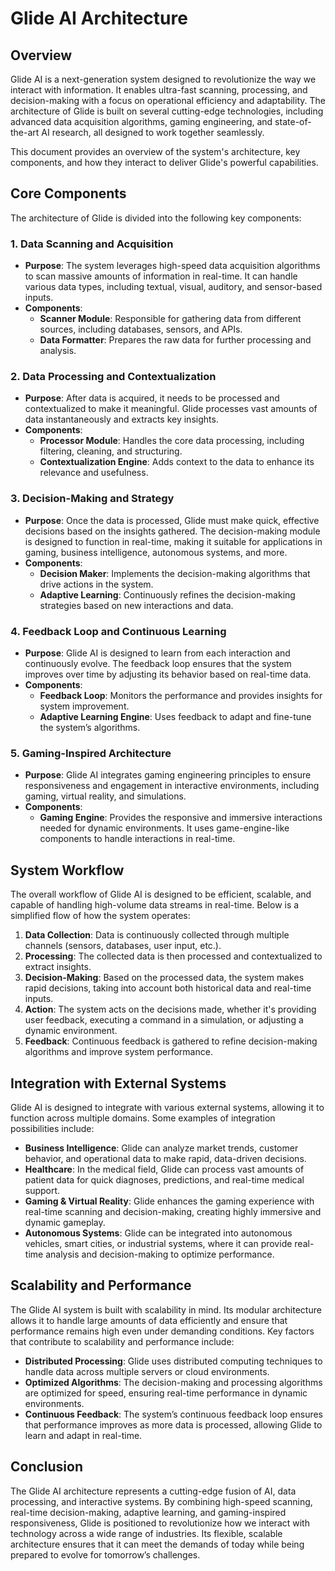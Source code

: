 # Glide AI Architecture

## Overview

Glide AI is a next-generation system designed to revolutionize the way we interact with information. It enables ultra-fast scanning, processing, and decision-making with a focus on operational efficiency and adaptability. The architecture of Glide is built on several cutting-edge technologies, including advanced data acquisition algorithms, gaming engineering, and state-of-the-art AI research, all designed to work together seamlessly.

This document provides an overview of the system's architecture, key components, and how they interact to deliver Glide's powerful capabilities.

## Core Components

The architecture of Glide is divided into the following key components:

### 1. **Data Scanning and Acquisition**
   - **Purpose**: The system leverages high-speed data acquisition algorithms to scan massive amounts of information in real-time. It can handle various data types, including textual, visual, auditory, and sensor-based inputs.
   - **Components**:
     - **Scanner Module**: Responsible for gathering data from different sources, including databases, sensors, and APIs.
     - **Data Formatter**: Prepares the raw data for further processing and analysis.

### 2. **Data Processing and Contextualization**
   - **Purpose**: After data is acquired, it needs to be processed and contextualized to make it meaningful. Glide processes vast amounts of data instantaneously and extracts key insights.
   - **Components**:
     - **Processor Module**: Handles the core data processing, including filtering, cleaning, and structuring.
     - **Contextualization Engine**: Adds context to the data to enhance its relevance and usefulness.

### 3. **Decision-Making and Strategy**
   - **Purpose**: Once the data is processed, Glide must make quick, effective decisions based on the insights gathered. The decision-making module is designed to function in real-time, making it suitable for applications in gaming, business intelligence, autonomous systems, and more.
   - **Components**:
     - **Decision Maker**: Implements the decision-making algorithms that drive actions in the system.
     - **Adaptive Learning**: Continuously refines the decision-making strategies based on new interactions and data.

### 4. **Feedback Loop and Continuous Learning**
   - **Purpose**: Glide AI is designed to learn from each interaction and continuously evolve. The feedback loop ensures that the system improves over time by adjusting its behavior based on real-time data.
   - **Components**:
     - **Feedback Loop**: Monitors the performance and provides insights for system improvement.
     - **Adaptive Learning Engine**: Uses feedback to adapt and fine-tune the system’s algorithms.

### 5. **Gaming-Inspired Architecture**
   - **Purpose**: Glide AI integrates gaming engineering principles to ensure responsiveness and engagement in interactive environments, including gaming, virtual reality, and simulations.
   - **Components**:
     - **Gaming Engine**: Provides the responsive and immersive interactions needed for dynamic environments. It uses game-engine-like components to handle interactions in real-time.

## System Workflow

The overall workflow of Glide AI is designed to be efficient, scalable, and capable of handling high-volume data streams in real-time. Below is a simplified flow of how the system operates:

1. **Data Collection**: Data is continuously collected through multiple channels (sensors, databases, user input, etc.).
2. **Processing**: The collected data is then processed and contextualized to extract insights.
3. **Decision-Making**: Based on the processed data, the system makes rapid decisions, taking into account both historical data and real-time inputs.
4. **Action**: The system acts on the decisions made, whether it's providing user feedback, executing a command in a simulation, or adjusting a dynamic environment.
5. **Feedback**: Continuous feedback is gathered to refine decision-making algorithms and improve system performance.

## Integration with External Systems

Glide AI is designed to integrate with various external systems, allowing it to function across multiple domains. Some examples of integration possibilities include:

- **Business Intelligence**: Glide can analyze market trends, customer behavior, and operational data to make rapid, data-driven decisions.
- **Healthcare**: In the medical field, Glide can process vast amounts of patient data for quick diagnoses, predictions, and real-time medical support.
- **Gaming & Virtual Reality**: Glide enhances the gaming experience with real-time scanning and decision-making, creating highly immersive and dynamic gameplay.
- **Autonomous Systems**: Glide can be integrated into autonomous vehicles, smart cities, or industrial systems, where it can provide real-time analysis and decision-making to optimize performance.

## Scalability and Performance

The Glide AI system is built with scalability in mind. Its modular architecture allows it to handle large amounts of data efficiently and ensure that performance remains high even under demanding conditions. Key factors that contribute to scalability and performance include:

- **Distributed Processing**: Glide uses distributed computing techniques to handle data across multiple servers or cloud environments.
- **Optimized Algorithms**: The decision-making and processing algorithms are optimized for speed, ensuring real-time performance in dynamic environments.
- **Continuous Feedback**: The system’s continuous feedback loop ensures that performance improves as more data is processed, allowing Glide to learn and adapt in real-time.

## Conclusion

The Glide AI architecture represents a cutting-edge fusion of AI, data processing, and interactive systems. By combining high-speed scanning, real-time decision-making, adaptive learning, and gaming-inspired responsiveness, Glide is positioned to revolutionize how we interact with technology across a wide range of industries. Its flexible, scalable architecture ensures that it can meet the demands of today while being prepared to evolve for tomorrow’s challenges.

